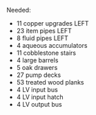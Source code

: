 Needed:
- 11 copper upgrades LEFT
- 23 item pipes LEFT
- 8 fluid pipes LEFT
- 4 aqueous accumulators
- 11 cobblestone stairs
- 4 large barrels
- 5 oak drawers
- 27 pump decks
- 53 treated wood planks
- 4 LV input bus
- 4 LV input hatch
- 4 LV output bus
